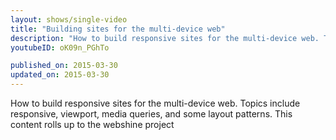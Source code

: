 ```yaml
---
layout: shows/single-video
title: "Building sites for the multi-device web"
description: "How to build responsive sites for the multi-device web. Topics include responsive, viewport, media queries, and some layout patterns. This content rolls up to the webshine project"
youtubeID: oK09n_PGhTo

published_on: 2015-03-30
updated_on: 2015-03-30
---
```


How to build responsive sites for the multi-device web. Topics include responsive, viewport, media queries, and some layout patterns. This content rolls up to the webshine project
